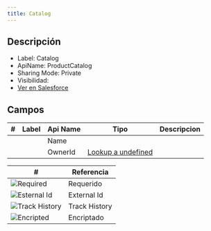 ```yaml
---
title: Catalog
---
```


<!-- START autogenerated-object -->

## Descripción



- Label: Catalog
- ApiName: ProductCatalog
- Sharing Mode: Private
- Visibilidad: 
- [Ver en Salesforce](https://test.salesforce.com/lightning/setup/ObjectManager/lookupRedirect?lookup=entityByApiName&apiName=ProductCatalog)

## Campos

| #   | Label | Api Name | Tipo | Descripcion |
| --- | ----- | -------- | ---- | ----------- |
| <div class="icons"></div> |  | Name |  |  <ul></ul> |
| <div class="icons"></div> |  | OwnerId | [Lookup a undefined](/diccionarios/objects/undefined) |  <ul></ul> |

| #                                                              | Referencia    |
| -------------------------------------------------------------- | ------------- |
| <div class="icons">![Required](/img/lock_60.png)</div>         | Requerido     |
| <div class="icons">![Esternal Id](/img/database_60.png)</div>  | External Id   |
| <div class="icons">![Track History](/img/tracker_60.png)</div> | Track History |
| <div class="icons">![Encripted](/img/password_60.png)</div>    | Encriptado    |

<!-- END autogenerated-object -->
